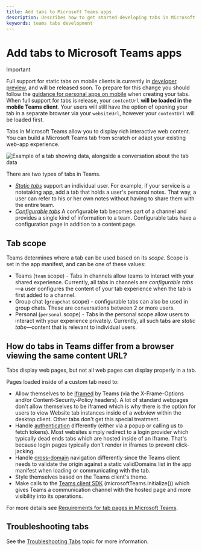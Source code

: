 ```yaml
---
title: Add tabs to Microsoft Teams apps
description: Describes how to get started developing tabs in Microsoft Teams
keywords: teams tabs development
---
```

# Add tabs to Microsoft Teams apps

> [!Important]
> Full support for static tabs on mobile clients is currently in [developer preview](~/resources/dev-preview/developer-preview-intro.md), and will be released soon. To prepare for this change you should follow the [guidance for personal apps on mobile](~/resources/design/framework/tabs-mobile.md) when creating your tabs. When full support for tabs is release, your `contentUrl` **will be loaded in the mobile Teams client**. Your users will still have the option of opening your tab in a separate browser via your `websiteUrl`, however your `contentUrl` will be loaded first.

Tabs in Microsoft Teams allow you to display rich interactive web content. You can build a Microsoft Teams tab from scratch or adapt your existing web-app experience.

![Example of a tab showing data, alongside a conversation about the tab data](~/assets/images/tab_example.png)

There are two types of tabs in Teams.

* [*Static tabs*](~/concepts/tabs/tabs-static.md) support an individual user. For example, if your service is a notetaking app, add a tab that holds a user's personal notes. That way, a user can refer to his or her own notes without having to share them with the entire team.
* [*Configurable tabs*](~/concepts/tabs/tabs-configurable.md) A configurable tab becomes part of a channel and provides a single kind of information to a team. Configurable tabs have a configuration page in addition to a content page.

## Tab scope

Teams determines where a tab can be used based on its *scope*. Scope is set in the app manifest, and can be one of these values:

* Teams (`team` scope) - Tabs in channels allow teams to interact with your shared experience. Currently, all tabs in channels are *configurable tabs*&mdash;a user configures the content of your tab experience when the tab is first added to a channel.
* Group chat (`groupchat` scope) - configurable tabs can also be used in group chats. These are conversations between 2 or more users.
* Personal (`personal` scope) - Tabs in the personal scope allow users to interact with your experience privately. Currently, all such tabs are *static tabs*&mdash;content that is relevant to individual users.

## How do tabs in Teams differ from a browser viewing the same content URL?

Tabs display web pages, but not all web pages can display properly in a tab.

Pages loaded inside of a custom tab need to:

* Allow themselves to be [iframed](~/concepts/tabs/tabs-content.md) by Teams (via the X-Frame-Options and/or Content-Security-Policy headers). A lot of standard webpages don't allow themselves to be iframed which is why there is the option for users to view Website tab instances inside of a webview within the desktop client. Other tabs don't get this special treatment.
* Handle [authentication](~/concepts/authentication/auth-flow-tab.md) differently (either via a popup or calling us to fetch tokens). Most websites simply redirect to a login provider which typically dead ends tabs which are hosted inside of an iframe. That's because login pages typically don't render in iframes to prevent click-jacking.
* Handle [cross-domain](~/concepts/tabs/cross-domain.md) navigation differently since the Teams client needs to validate the origin against a static validDomains list in the app manifest when loading or communicating with the tab.
* Style themselves based on the Teams client's theme.
* Make calls to the [Teams client SDK](/javascript/api/overview/msteams-client) (microsoftTeams.initialize()) which gives Teams a communication channel with the hosted page and more visibility into its operations.

For more details see [Requirements for tab pages in Microsoft Teams](~/resources/general/requirements.md).

## Troubleshooting tabs

See the [Troubleshooting Tabs](~/troubleshoot/troubleshoot.md#troubleshooting-tabs) topic for more information.
